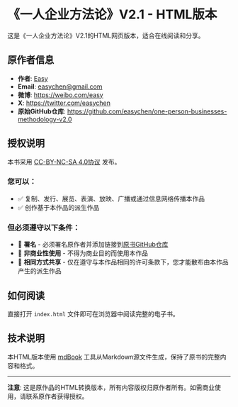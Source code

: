 # 《一人企业方法论》V2.1 - HTML版本

这是《一人企业方法论》V2.1的HTML网页版本，适合在线阅读和分享。

## 原作者信息

- **作者**: [Easy](https://ftqq.com)
- **Email**: easychen@gmail.com
- **微博**: https://weibo.com/easy
- **X**: https://twitter.com/easychen
- **原始GitHub仓库**: https://github.com/easychen/one-person-businesses-methodology-v2.0

## 授权说明

本书采用 [CC-BY-NC-SA 4.0协议](https://creativecommons.org/licenses/by-nc-sa/4.0/deed.zh-hans) 发布。

### 您可以：
- ✅ 复制、发行、展览、表演、放映、广播或通过信息网络传播本作品
- ✅ 创作基于本作品的派生作品

### 但必须遵守以下条件：
- 📝 **署名** - 必须署名原作者并添加链接到[原书GitHub仓库](https://github.com/easychen/one-person-businesses-methodology-v2.0)
- 🚫 **非商业性使用** - 不得为商业目的而使用本作品
- 🔄 **相同方式共享** - 仅在遵守与本作品相同的许可条款下，您才能散布由本作品产生的派生作品

## 如何阅读

直接打开 `index.html` 文件即可在浏览器中阅读完整的电子书。

## 技术说明

本HTML版本使用 [mdBook](https://github.com/rust-lang/mdBook) 工具从Markdown源文件生成，保持了原书的完整内容和格式。

---

**注意**: 这是原作品的HTML转换版本，所有内容版权归原作者所有。如需商业使用，请联系原作者获得授权。